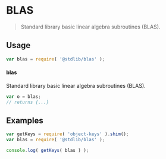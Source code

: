 # BLAS

> Standard library basic linear algebra subroutines (BLAS).

<section class="usage">

## Usage

```javascript
var blas = require( '@stdlib/blas' );
```

#### blas

Standard library basic linear algebra subroutines (BLAS).

```javascript
var o = blas;
// returns {...}
```

</section>

<!-- /.usage -->

<section class="examples">

## Examples

<!-- TODO: better examples -->

```javascript
var getKeys = require( 'object-keys' ).shim();
var blas = require( '@stdlib/blas' );

console.log( getKeys( blas ) );
```

</section>

<!-- /.examples -->

<section class="links">

</section>

<!-- /.links -->
